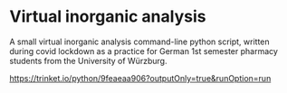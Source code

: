# Virtual inorganic analysis
A small virtual inorganic analysis command-line python script, written during covid lockdown as a practice for German 1st semester pharmacy students from the University of Würzburg.

https://trinket.io/python/9feaeaa906?outputOnly=true&runOption=run
